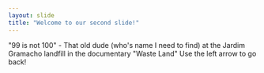 ```yaml
---
layout: slide
title: "Welcome to our second slide!"
---
```

"99 is not 100" - That old dude (who's name I need to find) at the Jardim Gramacho landfill in the documentary "Waste Land"
Use the left arrow to go back!

